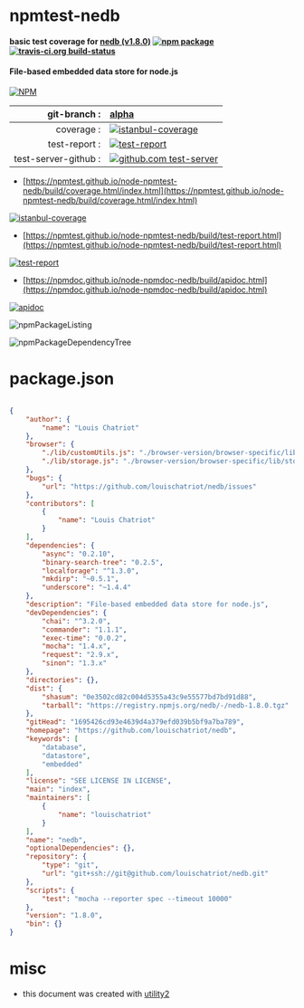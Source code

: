 # npmtest-nedb

#### basic test coverage for  [nedb (v1.8.0)](https://github.com/louischatriot/nedb)  [![npm package](https://img.shields.io/npm/v/npmtest-nedb.svg?style=flat-square)](https://www.npmjs.org/package/npmtest-nedb) [![travis-ci.org build-status](https://api.travis-ci.org/npmtest/node-npmtest-nedb.svg)](https://travis-ci.org/npmtest/node-npmtest-nedb)

#### File-based embedded data store for node.js

[![NPM](https://nodei.co/npm/nedb.png?downloads=true&downloadRank=true&stars=true)](https://www.npmjs.com/package/nedb)

| git-branch : | [alpha](https://github.com/npmtest/node-npmtest-nedb/tree/alpha)|
|--:|:--|
| coverage : | [![istanbul-coverage](https://npmtest.github.io/node-npmtest-nedb/build/coverage.badge.svg)](https://npmtest.github.io/node-npmtest-nedb/build/coverage.html/index.html)|
| test-report : | [![test-report](https://npmtest.github.io/node-npmtest-nedb/build/test-report.badge.svg)](https://npmtest.github.io/node-npmtest-nedb/build/test-report.html)|
| test-server-github : | [![github.com test-server](https://npmtest.github.io/node-npmtest-nedb/GitHub-Mark-32px.png)](https://npmtest.github.io/node-npmtest-nedb/build/app/index.html) | | build-artifacts : | [![build-artifacts](https://npmtest.github.io/node-npmtest-nedb/glyphicons_144_folder_open.png)](https://github.com/npmtest/node-npmtest-nedb/tree/gh-pages/build)|

- [https://npmtest.github.io/node-npmtest-nedb/build/coverage.html/index.html](https://npmtest.github.io/node-npmtest-nedb/build/coverage.html/index.html)

[![istanbul-coverage](https://npmtest.github.io/node-npmtest-nedb/build/screenCapture.buildCi.browser.%252Ftmp%252Fbuild%252Fcoverage.lib.html.png)](https://npmtest.github.io/node-npmtest-nedb/build/coverage.html/index.html)

- [https://npmtest.github.io/node-npmtest-nedb/build/test-report.html](https://npmtest.github.io/node-npmtest-nedb/build/test-report.html)

[![test-report](https://npmtest.github.io/node-npmtest-nedb/build/screenCapture.buildCi.browser.%252Ftmp%252Fbuild%252Ftest-report.html.png)](https://npmtest.github.io/node-npmtest-nedb/build/test-report.html)

- [https://npmdoc.github.io/node-npmdoc-nedb/build/apidoc.html](https://npmdoc.github.io/node-npmdoc-nedb/build/apidoc.html)

[![apidoc](https://npmdoc.github.io/node-npmdoc-nedb/build/screenCapture.buildCi.browser.%252Ftmp%252Fbuild%252Fapidoc.html.png)](https://npmdoc.github.io/node-npmdoc-nedb/build/apidoc.html)

![npmPackageListing](https://npmtest.github.io/node-npmtest-nedb/build/screenCapture.npmPackageListing.svg)

![npmPackageDependencyTree](https://npmtest.github.io/node-npmtest-nedb/build/screenCapture.npmPackageDependencyTree.svg)



# package.json

```json

{
    "author": {
        "name": "Louis Chatriot"
    },
    "browser": {
        "./lib/customUtils.js": "./browser-version/browser-specific/lib/customUtils.js",
        "./lib/storage.js": "./browser-version/browser-specific/lib/storage.js"
    },
    "bugs": {
        "url": "https://github.com/louischatriot/nedb/issues"
    },
    "contributors": [
        {
            "name": "Louis Chatriot"
        }
    ],
    "dependencies": {
        "async": "0.2.10",
        "binary-search-tree": "0.2.5",
        "localforage": "^1.3.0",
        "mkdirp": "~0.5.1",
        "underscore": "~1.4.4"
    },
    "description": "File-based embedded data store for node.js",
    "devDependencies": {
        "chai": "^3.2.0",
        "commander": "1.1.1",
        "exec-time": "0.0.2",
        "mocha": "1.4.x",
        "request": "2.9.x",
        "sinon": "1.3.x"
    },
    "directories": {},
    "dist": {
        "shasum": "0e3502cd82c004d5355a43c9e55577bd7bd91d88",
        "tarball": "https://registry.npmjs.org/nedb/-/nedb-1.8.0.tgz"
    },
    "gitHead": "1695426cd93e4639d4a379efd039b5bf9a7ba789",
    "homepage": "https://github.com/louischatriot/nedb",
    "keywords": [
        "database",
        "datastore",
        "embedded"
    ],
    "license": "SEE LICENSE IN LICENSE",
    "main": "index",
    "maintainers": [
        {
            "name": "louischatriot"
        }
    ],
    "name": "nedb",
    "optionalDependencies": {},
    "repository": {
        "type": "git",
        "url": "git+ssh://git@github.com/louischatriot/nedb.git"
    },
    "scripts": {
        "test": "mocha --reporter spec --timeout 10000"
    },
    "version": "1.8.0",
    "bin": {}
}
```



# misc
- this document was created with [utility2](https://github.com/kaizhu256/node-utility2)
